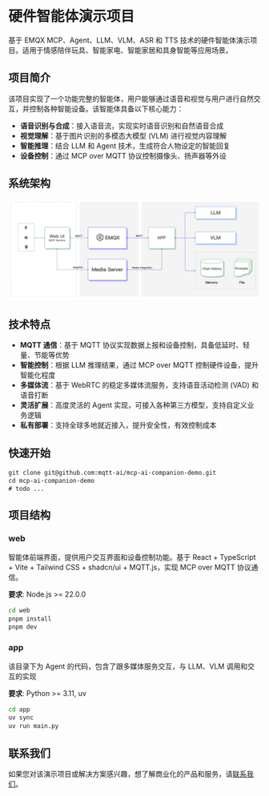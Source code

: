 # 硬件智能体演示项目

基于 EMQX MCP、Agent、LLM、VLM、ASR 和 TTS 技术的硬件智能体演示项目。适用于情感陪伴玩具、智能家电、智能家居和具身智能等应用场景。

## 项目简介

该项目实现了一个功能完整的智能体，用户能够通过语音和视觉与用户进行自然交互，并控制各种智能设备。该智能体具备以下核心能力：

- **语音识别与合成**：接入语音流，实现实时语音识别和自然语音合成
- **视觉理解**：基于图片识别的多模态大模型 (VLM) 进行视觉内容理解
- **智能推理**：结合 LLM 和 Agent 技术，生成符合人物设定的智能回复
- **设备控制**：通过 MCP over MQTT 协议控制摄像头、扬声器等外设

## 系统架构

![系统架构图](docs/sys_arch.png)

## 技术特点

- **MQTT 通信**：基于 MQTT 协议实现数据上报和设备控制，具备低延时、轻量、节能等优势
- **智能控制**：根据 LLM 推理结果，通过 MCP over MQTT 控制硬件设备，提升智能化程度
- **多媒体流**：基于 WebRTC 的稳定多媒体流服务，支持语音活动检测 (VAD) 和语音打断
- **灵活扩展**：高度灵活的 Agent 实现，可接入各种第三方模型，支持自定义业务逻辑
- **私有部署**：支持全球多地就近接入，提升安全性，有效控制成本

## 快速开始

```shell
git clone git@github.com:mqtt-ai/mcp-ai-companion-demo.git
cd mcp-ai-companion-demo
# todo ...
```

## 项目结构

### web

智能体前端界面，提供用户交互界面和设备控制功能。基于 React + TypeScript + Vite + Tailwind CSS + shadcn/ui + MQTT.js，实现 MCP over MQTT 协议通信。

**要求**: Node.js >= 22.0.0

```bash
cd web
pnpm install
pnpm dev
```

### app

该目录下为 Agent 的代码，包含了跟多媒体服务交互，与 LLM、VLM 调用和交互的实现

**要求**: Python >= 3.11, uv

```bash
cd app
uv sync
uv run main.py
```

## 联系我们

如果您对该演示项目或解决方案感兴趣，想了解商业化的产品和服务，请[联系我们](https://www.emqx.com/zh/contact)。
